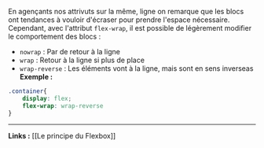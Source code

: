En agençants nos attrivuts sur la même, ligne on remarque que les blocs ont tendances à vouloir d'écraser pour prendre l'espace nécessaire. Cependant, avec l'attribut `flex-wrap`, il est possible de légèrement modifier le comportement des blocs :
- `nowrap` : Par de retour à la ligne
- `wrap` : Retour à la ligne si plus de place
- `wrap-reverse` : Les éléments vont à la ligne, mais sont en sens inverseas
**Exemple :**
```CSS
.container{
	display: flex;
	flex-wrap: wrap-reverse
}
```
---
**Links :**
[[Le principe du Flexbox]]